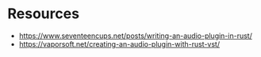 # Resources 
- https://www.seventeencups.net/posts/writing-an-audio-plugin-in-rust/
- https://vaporsoft.net/creating-an-audio-plugin-with-rust-vst/
